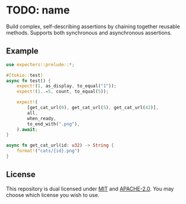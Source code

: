 # TODO: name

Build complex, self-describing assertions by chaining together reusable methods.
Supports both synchronous and asynchronous assertions.

## Example

```rust
use expecters::prelude::*;

#[tokio::test]
async fn test() {    
    expect!(1, as_display, to_equal("1"));
    expect!(1..=5, count, to_equal(5));

    expect!(
        [get_cat_url(0), get_cat_url(5), get_cat_url(42)],
        all,
        when_ready,
        to_end_with(".png"),
    ).await;
}

async fn get_cat_url(id: u32) -> String {
    format!("cats/{id}.png")
}
```

## License

This repository is dual licensed under [MIT](./LICENSE-MIT) and
[APACHE-2.0](./LICENSE-APACHE). You may choose which license you wish to use.
